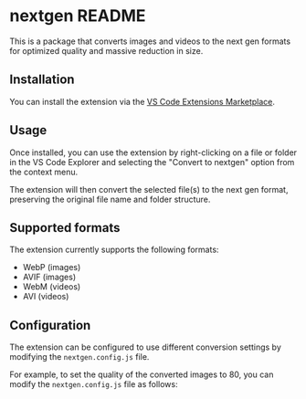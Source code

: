 # nextgen README

This is a package that converts images and videos to the next gen formats for optimized quality and massive reduction in size.

## Installation

You can install the extension via the [VS Code Extensions Marketplace](https://marketplace.visualstudio.com/items?itemName=alanmarkz.nextgen).

## Usage

Once installed, you can use the extension by right-clicking on a file or folder in the VS Code Explorer and selecting the "Convert to nextgen" option from the context menu.

The extension will then convert the selected file(s) to the next gen format, preserving the original file name and folder structure.

## Supported formats

The extension currently supports the following formats:

- WebP (images)
- AVIF (images)
- WebM (videos)
- AVI (videos)

## Configuration

The extension can be configured to use different conversion settings by modifying the `nextgen.config.js` file.

For example, to set the quality of the converted images to 80, you can modify the `nextgen.config.js` file as follows:
